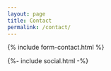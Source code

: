 ```yaml
---
layout: page
title: Contact
permalink: /contact/
---
```

{% include form-contact.html %}

{%- include social.html -%}
